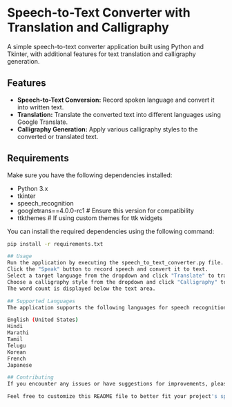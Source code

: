 # Speech-to-Text Converter with Translation and Calligraphy
A simple speech-to-text converter application built using Python and Tkinter, with additional features for text translation and calligraphy generation.

## Features
- **Speech-to-Text Conversion:** Record spoken language and convert it into written text.
- **Translation:** Translate the converted text into different languages using Google Translate.
- **Calligraphy Generation:** Apply various calligraphy styles to the converted or translated text.

## Requirements
Make sure you have the following dependencies installed:
- Python 3.x
- tkinter
- speech_recognition
- googletrans==4.0.0-rc1  # Ensure this version for compatibility
- ttkthemes  # If using custom themes for ttk widgets

You can install the required dependencies using the following command:
```bash
pip install -r requirements.txt

## Usage
Run the application by executing the speech_to_text_converter.py file.
Click the "Speak" button to record speech and convert it to text.
Select a target language from the dropdown and click "Translate" to translate the text.
Choose a calligraphy style from the dropdown and click "Calligraphy" to apply the style to the text.
The word count is displayed below the text area.

## Supported Languages
The application supports the following languages for speech recognition:

English (United States)
Hindi
Marathi
Tamil
Telugu
Korean
French
Japanese

## Contributing
If you encounter any issues or have suggestions for improvements, please open an issue on the GitHub repository. Contributions are welcome!

Feel free to customize this README file to better fit your project's specifics. Additionally, you may want to include a license file (`LICENSE`) in your repository and create a `requirements.txt` file with the dependencies if you don't have one already.




